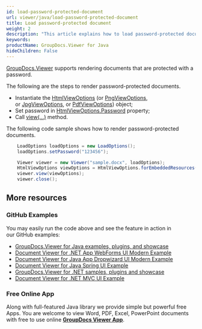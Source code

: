 ```yaml
---
id: load-password-protected-document
url: viewer/java/load-password-protected-document
title: Load password-protected document
weight: 2
description: "This article explains how to load password-protected document with GroupDocs.Viewer within your Java applications."
keywords: 
productName: GroupDocs.Viewer for Java
hideChildren: False
---
```

[GroupDocs.Viewer](https://products.groupdocs.com/viewer) supports rendering documents that are protected with a password.

The following are the steps to render password-protected documents.

*   Instantiate the [HtmlViewOptions](https://apireference.groupdocs.com/viewer/java/groupdocs.viewer.options/htmlviewoptions) (or [PngViewOptions](https://apireference.groupdocs.com/viewer/java/groupdocs.viewer.options/pngviewoptions), or [JpgViewOptions](https://apireference.groupdocs.com/viewer/java/groupdocs.viewer.options/jpgviewoptions), or [PdfViewOptions](https://apireference.groupdocs.com/viewer/java/groupdocs.viewer.options/pdfviewoptions)) object;
*   Set password in [HtmlViewOptions.Password](https://apireference.groupdocs.com/viewer/java/groupdocs.viewer.options/loadoptions/properties/password) property;
*   Call [view(...)](https://apireference.groupdocs.com/viewer/java/com.groupdocs.viewer/Viewer#view(com.groupdocs.viewer.options.ViewOptions)) method.

The following code sample shows how to render password-protected documents.

```java
    LoadOptions loadOptions = new LoadOptions();
    loadOptions.setPassword("123456");

    Viewer viewer = new Viewer("sample.docx", loadOptions);
    HtmlViewOptions viewOptions = HtmlViewOptions.forEmbeddedResources();
    viewer.view(viewOptions);
    viewer.close();
```

## More resources
### GitHub Examples
You may easily run the code above and see the feature in action in our GitHub examples:
*   [GroupDocs.Viewer for Java examples, plugins, and showcase](https://github.com/groupdocs-viewer/GroupDocs.Viewer-for-Java)
*   [Document Viewer for .NET App WebForms UI Modern Example](https://github.com/groupdocs-viewer/GroupDocs.Viewer-for-Java-WebForms)    
*   [Document Viewer for Java App Dropwizard UI Modern Example](https://github.com/groupdocs-viewer/GroupDocs.Viewer-for-Java-Dropwizard)    
*   [Document Viewer for Java Spring UI Example](https://github.com/groupdocs-viewer/GroupDocs.Viewer-for-Java-Spring)
*   [GroupDocs.Viewer for .NET samples, plugins and showcase](https://github.com/groupdocs-viewer/GroupDocs.Viewer-for-.NET)
*   [Document Viewer for .NET MVC UI Example](https://github.com/groupdocs-viewer/GroupDocs.Viewer-for-Java-MVC)     

### Free Online App
Along with full-featured Java library we provide simple but powerful free Apps.
You are welcome to view Word, PDF, Excel, PowerPoint documents with free to use online **[GroupDocs Viewer App](https://products.groupdocs.app/viewer)**.